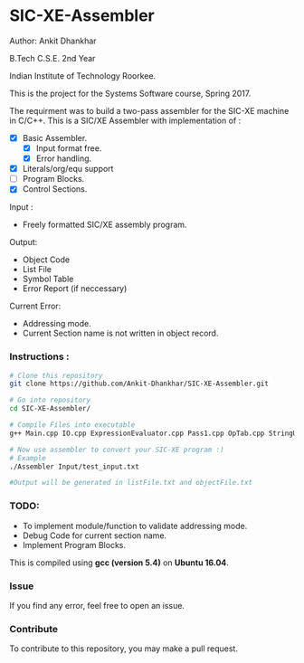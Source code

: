 SIC-XE-Assembler
====================

Author: Ankit Dhankhar

B.Tech C.S.E. 2nd Year

Indian Institute of Technology Roorkee.

This is the project for the Systems Software course, Spring 2017.

The requirment was to build a two-pass assembler for the SIC-XE machine in C/C++.
This is a SIC/XE Assembler with implementation of :
- [x] Basic Assembler.
  - [x] Input format free.
  - [x] Error handling.
- [x] Literals/org/equ support
- [ ] Program Blocks.
- [x] Control Sections.

Input :
- Freely formatted SIC/XE assembly program.

Output:
 - Object Code
 - List File
 - Symbol Table
 - Error Report (if neccessary)

Current Error:
 - Addressing mode.
 - Current Section name is not written in object record.


### Instructions :
```bash
# Clone this repository
git clone https://github.com/Ankit-Dhankhar/SIC-XE-Assembler.git

# Go into repository
cd SIC-XE-Assembler/

# Compile Files into executable
g++ Main.cpp IO.cpp ExpressionEvaluator.cpp Pass1.cpp OpTab.cpp StringUtilities.cpp Parser.cpp OpCodeGenerator.cpp  Pass2.cpp Validate.cpp OperandHandler.cpp -o Assembler

# Now use assembler to convert your SIC-XE program :)
# Example
./Assembler Input/test_input.txt

#Output will be generated in listFile.txt and objectFile.txt
```
### TODO:
 - To implement module/function to validate addressing mode.
 - Debug Code for current section name.
 - Implement Program Blocks.

This is compiled using **gcc (version 5.4)** on **Ubuntu 16.04**.

### Issue
If you find any error, feel free to open an issue.

### Contribute
To contribute to this repository, you may make a pull request.

